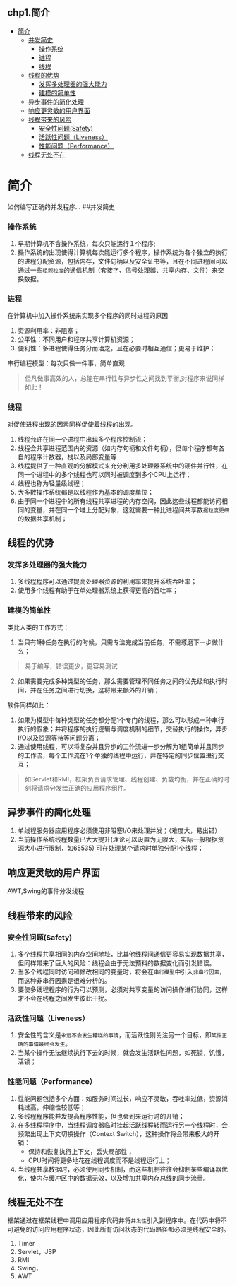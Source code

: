 chp1.简介
---
<!-- TOC -->

- [简介](#简介)
    - [并发简史](#并发简史)
        - [操作系统](#操作系统)
        - [进程](#进程)
        - [线程](#线程)
    - [线程的优势](#线程的优势)
        - [发挥多处理器的强大能力](#发挥多处理器的强大能力)
        - [建模的简单性](#建模的简单性)
    - [异步事件的简化处理](#异步事件的简化处理)
    - [响应更灵敏的用户界面](#响应更灵敏的用户界面)
    - [线程带来的风险](#线程带来的风险)
        - [安全性问题(Safety)](#安全性问题safety)
        - [活跃性问题（Liveness）](#活跃性问题liveness)
        - [性能问题（Performance）](#性能问题performance)
    - [线程无处不在](#线程无处不在)

<!-- /TOC -->
# 简介
如何编写正确的并发程序...
##并发简史
### 操作系统
1. 早期计算机不含操作系统，每次只能运行１个程序;
2. 操作系统的出现使得计算机每次能运行多个程序，操作系统为各个独立的执行的进程分配资源，包括内存，文件句柄以及安全证书等，且在不同进程间可以通过一些`粗颗粒度`的通信机制（套接字、信号处理器、共享内存、文件）来交换数据。
### 进程
在计算机中加入操作系统来实现多个程序的同时进程的原因
1. 资源利用率：非阻塞；
2. 公平性：不同用户和程序共享计算机资源；
3. 便利性：多进程使得任务分而治之，且在必要时相互通信；更易于维护；

串行编程模型：每次只做一件事，简单直观
>但凡做事高效的人，总能在串行性与异步性之间找到平衡,对程序来说同样如此！
### 线程
对促使进程出现的因素同样促使着线程的出现。
1. 线程允许在同一个进程中出现多个程序控制流；
2. 线程会共享进程范围内的资源（如内存句柄和文件句柄），但每个程序都有各自的程序计数器，栈以及局部变量等
3. 线程提供了一种直观的分解模式来充分利用多处理器系统中的硬件并行性，在同一个进程中的多个线程也可以同时被调度到多个CPU上运行；
4. 线程也称为轻量级线程；
5. 大多数操作系统都是以线程作为基本的调度单位；
6. 由于同一个进程中的所有线程共享进程的内存空间，因此这些线程都能访问相同的变量，并在同一个堆上分配对象，这就需要一种比进程间共享数`据粒度更细`的数据共享机制；

## 线程的优势
### 发挥多处理器的强大能力
1. 多线程程序可以通过提高处理器资源的利用率来提升系统吞吐率；
2. 使用多个线程有助于在单处理器系统上获得更高的吞吐率；
### 建模的简单性
类比人类的工作方式：
1. 当只有1种任务在执行的时候，只需专注完成当前任务，不需琢磨下一步做什么；
>易于编写，错误更少，更容易测试
2. 如果需要完成多种类型的任务，那么需要管理不同任务之间的优先级和执行时间，并在任务之间进行切换，这将带来额外的开销；

软件同样如此：
1. 如果为模型中每种类型的任务都分配1个专门的线程，那么可以形成一种串行执行的假象；并将程序的执行逻辑与调度机制的细节，交替执行的操作，异步I/O以及资源等待等问题分离；
2. 通过使用线程，可以将复杂并且异步的工作流进一步分解为1组简单并且同步的工作流，每个工作流在1个单独的线程中运行，并在特定的同步位置进行交互；
>如Servlet和RMI，框架负责请求管理、线程创建、负载均衡，并在正确的时刻将请求分发给正确的应用程序组件。

## 异步事件的简化处理
1. 单线程服务器应用程序必须使用非阻塞I/O来处理并发；（难度大，易出错）
2. 当前操作系统线程数量已大大提升(理论可以设置为无限大，实际一般根据资源大小进行限制，如65535)
可在处理某个请求时单独分配1个线程；
## 响应更灵敏的用户界面
AWT,Swing的事件分发线程

## 线程带来的风险
### 安全性问题(Safety)
1. 多个线程共享相同的内存空间地址，比其他线程间通信更容易实现数据共享，但同样带来了巨大的风险：线程会由于无法预料的数据变化而引发错误。
2. 当多个线程同时访问和修改相同的变量时，将会在`串行模型`中引入`非串行因素`，而这种非串行因素是很难分析的。
3. 要使多线程程序的行为可以预测，必须对共享变量的访问操作进行协同，这样才不会在线程之间发生彼此干扰。
### 活跃性问题（Liveness）
1. 安全性的含义是`永远不会发生糟糕的事情`，而活跃性则关注另一个目标，即`某件正确的事情最终会发生`。
2. 当某个操作无法继续执行下去的时候，就会发生活跃性问题，如死锁，饥饿，活锁；

### 性能问题（Performance）
1. 性能问题包括多个方面：如服务时间过长，响应不灵敏，吞吐率过低，资源消耗过高，伸缩性较低等；
2. 多线程程序能并发提高程序性能，但也会到来运行时的开销；
3. 在多线程程序中，当线程调度器临时挂起活跃线程转而运行另一个线程时，会频繁出现上下文切换操作（Context Switch），这种操作将会带来极大的开销：
    * 保持和恢复执行上下文，丢失局部性；
    * CPU时间将更多地花在线程调度而不是线程运行上；
4. 当线程共享数据时，必须使用同步机制，而这些机制往往会抑制某些编译器优化，使内存缓冲区中的数据无效，以及增加共享内存总线的同步流量。

## 线程无处不在
框架通过在框架线程中调用应用程序代码并将`并发性`引入到程序中。在代码中将不可避免的访问应用程序状态，因此所有访问状态的代码路径都必须是线程安全的。
1. Timer
2. Servlet，JSP
3. RMI
4. Swing，
5. AWT

